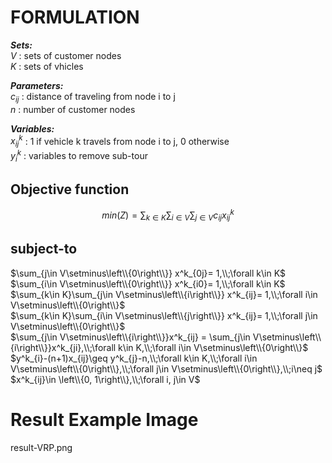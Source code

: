 # FORMULATION

***Sets:***  
$V$ : sets of customer nodes  
$K$ : sets of vhicles
  
***Parameters:***  
$c_{ij}$ : distance of traveling from node i to j  
$n$ : number of customer nodes  
  
***Variables:***  
$x^k_{ij}$ : 1 if vehicle k travels from node i to j, 0 otherwise  
$y^k_{i}$ : variables to remove sub-tour
  
  
## Objective function
 
$$min(Z) =\sum_{k\in K}\sum_{i\in V}\sum_{j\in V}c_{ij}x^k_{ij} $$

## subject-to

$\sum_{j\in V\setminus\left\\{0\right\\}} x^k_{0j}= 1,\\;\forall k\in K$  
$\sum_{i\in V\setminus\left\\{0\right\\}} x^k_{i0}= 1,\\;\forall k\in K$  
$\sum_{k\in K}\sum_{j\in V\setminus\left\\{i\right\\}} x^k_{ij}= 1,\\;\forall i\in V\setminus\left\\{0\right\\}$  
$\sum_{k\in K}\sum_{i\in V\setminus\left\\{j\right\\}} x^k_{ij}= 1,\\;\forall j\in V\setminus\left\\{0\right\\}$  
$\sum_{j\in V\setminus\left\\{i\right\\}}x^k_{ij} = \sum_{j\in V\setminus\left\\{i\right\\}}x^k_{ji},\\;\forall k\in K,\\;\forall i\in V\setminus\left\\{0\right\\}$  
$y^k_{i}-(n+1)x_{ij}\geq y^k_{j}-n,\\;\forall k\in K,\\;\forall i\in V\setminus\left\\{0\right\\},\\;\forall j\in V\setminus\left\\{0\right\\},\\;i\neq j$  
$x^k_{ij}\in \left\\{0, 1\right\\},\\;\forall i, j\in V$  

# Result Example Image

result-VRP.png
